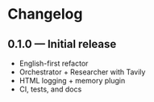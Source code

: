 # Changelog

## 0.1.0 — Initial release
- English-first refactor
- Orchestrator + Researcher with Tavily
- HTML logging + memory plugin
- CI, tests, and docs
